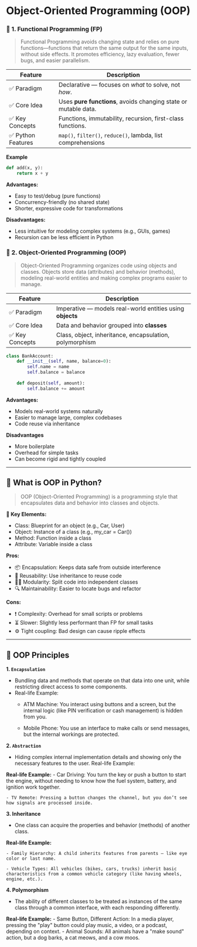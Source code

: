 # Object-Oriented Programming (OOP)

### **🔹 1. Functional Programming (FP)**
> Functional Programming avoids changing state and relies on pure functions—functions that return the same output for the same inputs, without side effects. It promotes efficiency, lazy evaluation, fewer bugs, and easier parallelism.

| Feature           | Description                                                     |
| ----------------- | --------------------------------------------------------------- |
| ✅ Paradigm        | Declarative — focuses on *what* to solve, not *how*.            |
| ✅ Core Idea       | Uses **pure functions**, avoids changing state or mutable data. |
| ✅ Key Concepts    | Functions, immutability, recursion, first-class functions.      |
| ✅ Python Features | `map()`, `filter()`, `reduce()`, lambda, list comprehensions    |

**Example**
```python
def add(x, y):
    return x + y
```
**Advantages:**
- Easy to test/debug (pure functions)
- Concurrency-friendly (no shared state)
- Shorter, expressive code for transformations

**Disadvantages:**
- Less intuitive for modeling complex systems (e.g., GUIs, games)
- Recursion can be less efficient in Python

### **🔸 2. Object-Oriented Programming (OOP)**
> Object-Oriented Programming organizes code using objects and classes. Objects store data (attributes) and behavior (methods), modeling real-world entities and making complex programs easier to manage.

| Feature        | Description                                               |
| -------------- | --------------------------------------------------------- |
| ✅ Paradigm     | Imperative — models real-world entities using **objects** |
| ✅ Core Idea    | Data and behavior grouped into **classes**                |
| ✅ Key Concepts | Class, object, inheritance, encapsulation, polymorphism   |

```python
class BankAccount:
    def __init__(self, name, balance=0):
        self.name = name
        self.balance = balance
    
    def deposit(self, amount):
        self.balance += amount
```
**Advantages:**
- Models real-world systems naturally
- Easier to manage large, complex codebases
- Code reuse via inheritance

**Disadvantages**
- More boilerplate
- Overhead for simple tasks
- Can become rigid and tightly coupled

---

## 🔶 What is OOP in Python?
> OOP (Object-Oriented Programming) is a programming style that encapsulates data and behavior into classes and objects.

**🔑 Key Elements:**
- Class: Blueprint for an object (e.g., Car, User)
- Object: Instance of a class (e.g., my_car = Car())
- Method: Function inside a class
- Attribute: Variable inside a class

**Pros:**
- 📦 Encapsulation: Keeps data safe from outside interference
- 🔁 Reusability: Use inheritance to reuse code
- 👷‍♀️ Modularity: Split code into independent classes
- 🔍 Maintainability: Easier to locate bugs and refactor

**Cons:**
- ❗ Complexity: Overhead for small scripts or problems
- ⏳ Slower: Slightly less performant than FP for small tasks
- ⚙️ Tight coupling: Bad design can cause ripple effects

--- 

## 🧱 OOP Principles

**1. `Encapsulation`**
-  Bundling data and methods that operate on that data into one unit, while restricting direct access to some components.
- Real-life Example:
    - ATM Machine: You interact using buttons and a screen, but the internal logic (like PIN verification or cash management) is hidden from you.

    - Mobile Phone: You use an interface to make calls or send messages, but the internal workings are protected.

**2. `Abstraction`**
- Hiding complex internal implementation details and showing only the necessary features to the user.
Real-life Example:

**Real-life Example:**
    - Car Driving: You turn the key or push a button to start the engine, without needing to know how the fuel system, battery, and ignition work together.

    - TV Remote: Pressing a button changes the channel, but you don’t see how signals are processed inside.


**3. Inheritance**
- One class can acquire the properties and behavior (methods) of another class.

**Real-life Example:**

    - Family Hierarchy: A child inherits features from parents — like eye color or last name.

    - Vehicle Types: All vehicles (bikes, cars, trucks) inherit basic characteristics from a common vehicle category (like having wheels, engine, etc.).

**4. Polymorphism**
- The ability of different classes to be treated as instances of the same class through a common interface, with each responding differently.

**Real-life Example:**
    - Same Button, Different Action: In a media player, pressing the "play" button could play music, a video, or a podcast, depending on context.
    - Animal Sounds: All animals have a "make sound" action, but a dog barks, a cat meows, and a cow moos.


